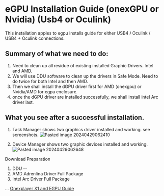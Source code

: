# eGPU Installation Guide (onexGPU or Nvidia) (Usb4 or Oculink)
This installation apples to egpu installs guide for either USB4 / Oculink / USB4 + Oculink connections.

## Summary of what we need to do:
1. Need to clean up all residue of existing installed Graphic Drivers. Intel and AMD.
2. We will use DDU software to clean up the drivers in Safe Mode. Need to do twice for both Intel and then AMD.
3. Then we shall install the dGPU driver first for AMD (onexgpu) or Nvidia/AMD for egpu enclosure.
4. once the dGPU driver are installed successfully, we shall install intel Arc driver last.

## What you see after a successful installation.

1. Task Manager shows two graphics driver installed and working. see screenshots.
![Pasted image 20240429062410](https://github.com/davidteosk/Onexplayer-X1-EGPU-Guide/assets/12351598/b5680b8f-94dd-4971-8bdc-ef7229bf5a6a)


3. Device Manager shows two graphic devices installed and working.
![Pasted image 20240429062648](https://github.com/davidteosk/Onexplayer-X1-EGPU-Guide/assets/12351598/6d748423-bcbd-4693-b6a3-58af0590ad0b)

Download Preparation
1. DDU  --  
2. AMD Adrenlina Driver Full Package
3. Intel Arc Driver Full Package



...
[Onexplayer X1 and EGPU Guide](../main/README.md)
